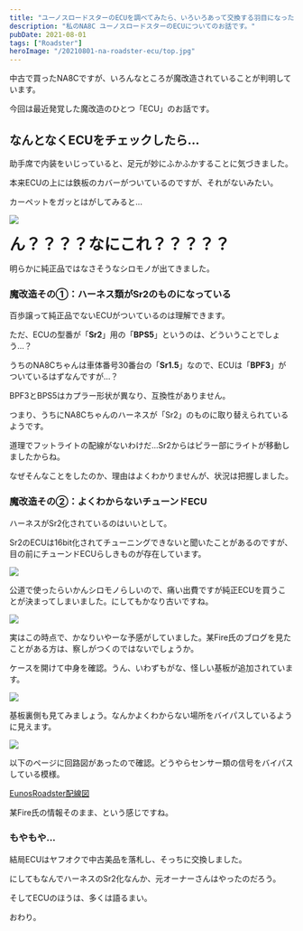 ```yaml
---
title: "ユーノスロードスターのECUを調べてみたら、いろいろあって交換する羽目になった"
description: "私のNA8C ユーノスロードスターのECUについてのお話です。"
pubDate: 2021-08-01
tags: ["Roadster"]
heroImage: "/20210801-na-roadster-ecu/top.jpg" 
---
```


中古で買ったNA8Cですが、いろんなところが魔改造されていることが判明しています。

今回は最近発覚した魔改造のひとつ「ECU」のお話です。

## なんとなくECUをチェックしたら...

助手席で内装をいじっていると、足元が妙にふかふかすることに気づきました。

本来ECUの上には鉄板のカバーがついているのですが、それがないみたい。

カーペットをガッとはがしてみると...

![](/20210801-na-roadster-ecu/image01.jpg)

<span style="font-size: 200%"><b>ん？？？？なにこれ？？？？？</b></span>

明らかに純正品ではなさそうなシロモノが出てきました。

### 魔改造その①：ハーネス類がSr2のものになっている

百歩譲って純正品でないECUがついているのは理解できます。

ただ、ECUの型番が「**Sr2**」用の「**BPS5**」というのは、どういうことでしょう...？

うちのNA8Cちゃんは車体番号30番台の「**Sr1.5**」なので、ECUは「**BPF3**」がついているはずなんですが...？

BPF3とBPS5はカプラー形状が異なり、互換性がありません。

つまり、うちにNA8Cちゃんのハーネスが「Sr2」のものに取り替えられているようです。

道理でフットライトの配線がないわけだ...Sr2からはピラー部にライトが移動しましたからね。

なぜそんなことをしたのか、理由はよくわかりませんが、状況は把握しました。

### 魔改造その②：よくわからないチューンドECU

ハーネスがSr2化されているのはいいとして。

Sr2のECUは16bit化されてチューニングできないと聞いたことがあるのですが、目の前にチューンドECUらしきものが存在しています。

![](/20210801-na-roadster-ecu/image02.jpg)

公道で使ったらいかんシロモノらしいので、痛い出費ですが純正ECUを買うことが決まってしまいました。にしてもかなり古いですね。

![](/20210801-na-roadster-ecu/image03.jpg)

実はこの時点で、かなりいやーな予感がしていました。某Fire氏のブログを見たことがある方は、察しがつくのではないでしょうか。

ケースを開けて中身を確認。うん、いわずもがな、怪しい基板が追加されています。

![](/20210801-na-roadster-ecu/image04.jpg)

基板裏側も見てみましょう。なんかよくわからない場所をバイパスしているように見えます。

![](/20210801-na-roadster-ecu/image05.jpg)

以下のページに回路図があったので確認。どうやらセンサー類の信号をバイパスしている模様。

[EunosRoadster配線図](http://do-da.co.jp/wiring_diagram/index.html)

某Fire氏の情報そのまま、という感じですね。

### もやもや...

結局ECUはヤフオクで中古美品を落札し、そっちに交換しました。

にしてもなんでハーネスのSr2化なんか、元オーナーさんはやったのだろう。

そしてECUのほうは、多くは語るまい。

おわり。